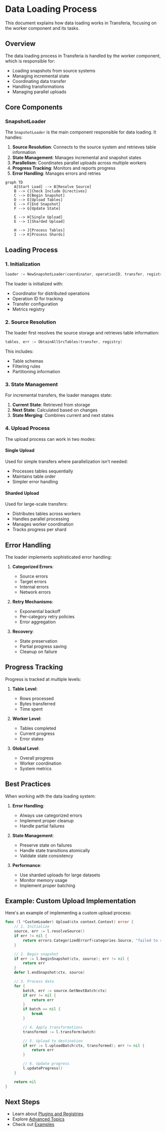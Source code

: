 # Data Loading Process

This document explains how data loading works in Transferia, focusing on the worker component and its tasks.

## Overview

The data loading process in Transferia is handled by the worker component, which is responsible for:
- Loading snapshots from source systems
- Managing incremental state
- Coordinating data transfer
- Handling transformations
- Managing parallel uploads

## Core Components

### SnapshotLoader

The `SnapshotLoader` is the main component responsible for data loading. It handles:

1. **Source Resolution**: Connects to the source system and retrieves table information
2. **State Management**: Manages incremental and snapshot states
3. **Parallelism**: Coordinates parallel uploads across multiple workers
4. **Progress Tracking**: Monitors and reports progress
5. **Error Handling**: Manages errors and retries

```mermaid
graph TD
    A[Start Load] --> B[Resolve Source]
    B --> C[Check Include Directives]
    C --> D[Begin Snapshot]
    D --> E[Upload Tables]
    E --> F[End Snapshot]
    F --> G[Update State]
    
    E --> H[Single Upload]
    E --> I[Sharded Upload]
    
    H --> J[Process Tables]
    I --> K[Process Shards]
```

## Loading Process

### 1. Initialization

```go
loader := NewSnapshotLoader(coordinator, operationID, transfer, registry)
```

The loader is initialized with:
- Coordinator for distributed operations
- Operation ID for tracking
- Transfer configuration
- Metrics registry

### 2. Source Resolution

The loader first resolves the source storage and retrieves table information:

```go
tables, err := ObtainAllSrcTables(transfer, registry)
```

This includes:
- Table schemas
- Filtering rules
- Partitioning information

### 3. State Management

For incremental transfers, the loader manages state:

1. **Current State**: Retrieved from storage
2. **Next State**: Calculated based on changes
3. **State Merging**: Combines current and next states

### 4. Upload Process

The upload process can work in two modes:

#### Single Upload
Used for simple transfers where parallelization isn't needed:
- Processes tables sequentially
- Maintains table order
- Simpler error handling

#### Sharded Upload
Used for large-scale transfers:
- Distributes tables across workers
- Handles parallel processing
- Manages worker coordination
- Tracks progress per shard

## Error Handling

The loader implements sophisticated error handling:

1. **Categorized Errors**:
   - Source errors
   - Target errors
   - Internal errors
   - Network errors

2. **Retry Mechanisms**:
   - Exponential backoff
   - Per-category retry policies
   - Error aggregation

3. **Recovery**:
   - State preservation
   - Partial progress saving
   - Cleanup on failure

## Progress Tracking

Progress is tracked at multiple levels:

1. **Table Level**:
   - Rows processed
   - Bytes transferred
   - Time spent

2. **Worker Level**:
   - Tables completed
   - Current progress
   - Error states

3. **Global Level**:
   - Overall progress
   - Worker coordination
   - System metrics

## Best Practices

When working with the data loading system:

1. **Error Handling**:
   - Always use categorized errors
   - Implement proper cleanup
   - Handle partial failures

2. **State Management**:
   - Preserve state on failures
   - Handle state transitions atomically
   - Validate state consistency

3. **Performance**:
   - Use sharded uploads for large datasets
   - Monitor memory usage
   - Implement proper batching

## Example: Custom Upload Implementation

Here's an example of implementing a custom upload process:

```go
func (l *CustomLoader) Upload(ctx context.Context) error {
    // 1. Initialize
    source, err := l.resolveSource()
    if err != nil {
        return errors.CategorizedErrorf(categories.Source, "failed to resolve source: %w", err)
    }

    // 2. Begin snapshot
    if err := l.beginSnapshot(ctx, source); err != nil {
        return err
    }
    defer l.endSnapshot(ctx, source)

    // 3. Process data
    for {
        batch, err := source.GetNextBatch(ctx)
        if err != nil {
            return err
        }
        if batch == nil {
            break
        }

        // 4. Apply transformations
        transformed := l.transform(batch)

        // 5. Upload to destination
        if err := l.uploadBatch(ctx, transformed); err != nil {
            return err
        }

        // 6. Update progress
        l.updateProgress()
    }

    return nil
}
```

## Next Steps

- Learn about [Plugins and Registries](./plugins.md)
- Explore [Advanced Topics](./advanced.md)
- Check out [Examples](../../examples) 